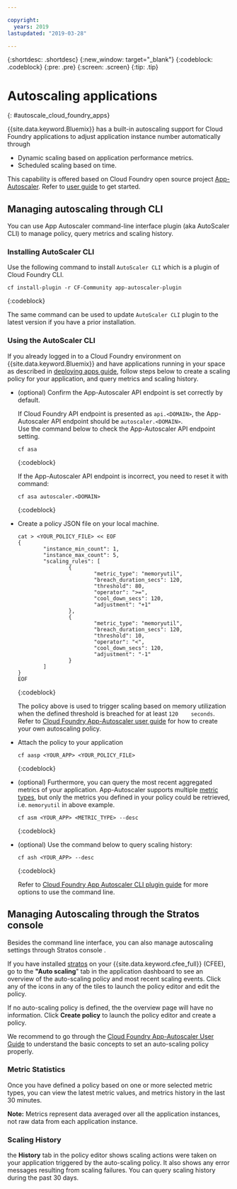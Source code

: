 ```yaml
---

copyright:
  years: 2019
lastupdated: "2019-03-28"

---
```


{:shortdesc: .shortdesc}
{:new_window: target="_blank"}
{:codeblock: .codeblock}
{:pre: .pre}
{:screen: .screen}
{:tip: .tip}

# Autoscaling applications
{: #autoscale_cloud_foundry_apps}

{{site.data.keyword.Bluemix}} has a built-in autoscaling support for Cloud Foundry applications to adjust application instance number automatically through 
  * Dynamic scaling based on application performance metrics.
  * Scheduled scaling based on time.

This capability is offered based on Cloud Foundry open source project [App-Autoscaler][autoscaler_project]. Refer to [user guide][autoscaler_user_guide] to get started. 

## Managing autoscaling through CLI

You can use  App Autoscaler command-line interface plugin (aka AutoScaler CLI) to manage policy, query metrics and scaling history. 

### Installing AutoScaler CLI
Use the following command to install `AutoScaler CLI` which is a plugin of Cloud Foundry CLI.  

``` 
cf install-plugin -r CF-Community app-autoscaler-plugin
```
{:codeblock} 

The same command can be used to update `AutoScaler CLI` plugin to the latest version if you have a prior installation. 

### Using the AutoScaler CLI

If you already logged in to a Cloud Foundry environment on {{site.data.keyword.Bluemix}} and have applications running in your space as described in [deploying apps guide][deploy_app], follow steps below to create a scaling policy for your application, and query metrics and scaling history. 

 *  (optional) Confirm the App-Autoscaler API endpoint is set correctly by default.  

    If Cloud Foundry API endpoint is presented as `api.<DOMAIN>`, the App-Autoscaler API endpoint should be `autoscaler.<DOMAIN>`.  
    Use the command below to check the App-Autoscaler API endpoint setting.

    ```
    cf asa
    ```
    {:codeblock} 

    If the App-Autoscaler API endpoint is incorrect, you need to reset it with command:

    ```
    cf asa autoscaler.<DOMAIN>
    ```
    {:codeblock} 


*  Create a policy JSON file on your local machine. 

    ```
    cat > <YOUR_POLICY_FILE> << EOF
    {
            "instance_min_count": 1,
            "instance_max_count": 5,
            "scaling_rules": [
                    {
                            "metric_type": "memoryutil",
                            "breach_duration_secs": 120,
                            "threshold": 80,
                            "operator": ">=",
                            "cool_down_secs": 120,
                            "adjustment": "+1"
                    },
                    {
                            "metric_type": "memoryutil",
                            "breach_duration_secs": 120,
                            "threshold": 10,
                            "operator": "<",
                            "cool_down_secs": 120,
                            "adjustment": "-1"
                    }
            ]
    }
    EOF
    ```
    {:codeblock} 

    The policy above is used to trigger  scaling based on memory utilization  when the defined threshold is breached for at least `120    seconds`.  Refer to [Cloud Foundry App-Autoscaler user guide][autoscaler_user_guide] for how to create your own autoscaling policy.

*  Attach the policy to your application

    ```
    cf aasp <YOUR_APP> <YOUR_POLICY_FILE>
    ```
    {:codeblock} 

*  (optional) Furthermore, you can query the most recent aggregated metrics of your application. App-Autoscaler supports multiple [metric types][metric_type], but only the metrics you defined in your policy could be retrieved, i.e. `memoryutil` in above example.  

    ```
    cf asm <YOUR_APP> <METRIC_TYPE> --desc
    ```
    {:codeblock} 

*  (optional) Use the command below to query scaling history:

    ```
    cf ash <YOUR_APP> --desc
    ```
    {:codeblock} 

    Refer to [Cloud Foundry App Autoscaler CLI plugin guide][autoscaler_cli] for more options to use the command line. 


## Managing Autoscaling through the Stratos console 

Besides the command line interface, you can also manage autoscaling settings through Stratos console . 

If you have installed [stratos][stratos] on your {{site.data.keyword.cfee_full}} (CFEE), go to the **"Auto scaling**" tab in the application dashboard to see an overview of the auto-scaling policy and  most recent scaling events. 
Click any of the icons in any of the tiles to launch the policy editor and edit the policy.

If no auto-scaling policy is defined, the the overview page will have no information.  Click **Create policy** to launch the policy editor and create a policy.

We recommend to go through the [Cloud Foundry App-Autoscaler User Guide][autoscaler_user_guide] to understand the basic concepts to set an auto-scaling policy properly. 

### Metric Statistics

Once you have defined a policy based on one or more selected metric types, you can view the latest metric values, and  metrics history in the last 30 minutes. 

**Note:** Metrics represent data averaged over all the application instances, not raw data from each application instance.
    
### Scaling History

the **History** tab in the policy editor shows scaling actions were taken on your application triggered by the auto-scaling policy. It also shows any error messages resulting from scaling failures. You can query scaling history during the past 30 days. 


[autoscaler_project]: https://github.com/cloudfoundry-incubator/app-autoscaler
[autoscaler_user_guide]: https://github.com/cloudfoundry-incubator/app-autoscaler/blob/master/docs/Readme.md
[autoscaler_cli]: https://github.com/cloudfoundry-incubator/app-autoscaler-cli-plugin#cloud-foundry-cli-autoscaler-plug-in-
[metric_type]:https://github.com/cloudfoundry-incubator/app-autoscaler/blob/master/docs/Readme.md#metric-types
[deploy_app]:https://cloud.ibm.com/docs/cloud-foundry/deploy-apps.html#dep_apps
[stratos]: https://cloud.ibm.com/docs/cloud-foundry/getting-started.html#install-stratos
